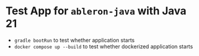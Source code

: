 # Test App for `ableron-java` with Java 21

* `gradle bootRun` to test whether application starts
* `docker compose up --build` to test whether dockerized application starts

